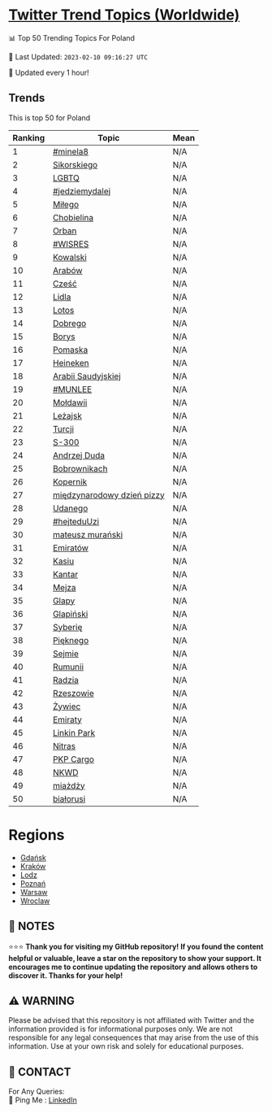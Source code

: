 [Twitter Trend Topics (Worldwide)](https://github.com/ErcinDedeoglu/Twitter-Trend-Topics)
==========


📊 Top 50 Trending Topics For Poland

📆 Last Updated: `2023-02-10 09:16:27 UTC`

🔧 Updated every 1 hour!


## Trends

This is top 50 for Poland

| Ranking | Topic | Mean |
| ------- | ------------ | ------------ |
| 1 | [#minela8](http://twitter.com/search?q=%23minela8) | N/A |
| 2 | [Sikorskiego](http://twitter.com/search?q=Sikorskiego) | N/A |
| 3 | [LGBTQ](http://twitter.com/search?q=LGBTQ) | N/A |
| 4 | [#jedziemydalej](http://twitter.com/search?q=%23jedziemydalej) | N/A |
| 5 | [Miłego](http://twitter.com/search?q=Mi%c5%82ego) | N/A |
| 6 | [Chobielina](http://twitter.com/search?q=Chobielina) | N/A |
| 7 | [Orban](http://twitter.com/search?q=Orban) | N/A |
| 8 | [#WISRES](http://twitter.com/search?q=%23WISRES) | N/A |
| 9 | [Kowalski](http://twitter.com/search?q=Kowalski) | N/A |
| 10 | [Arabów](http://twitter.com/search?q=Arab%c3%b3w) | N/A |
| 11 | [Cześć](http://twitter.com/search?q=Cze%c5%9b%c4%87) | N/A |
| 12 | [Lidla](http://twitter.com/search?q=Lidla) | N/A |
| 13 | [Lotos](http://twitter.com/search?q=Lotos) | N/A |
| 14 | [Dobrego](http://twitter.com/search?q=Dobrego) | N/A |
| 15 | [Borys](http://twitter.com/search?q=Borys) | N/A |
| 16 | [Pomaska](http://twitter.com/search?q=Pomaska) | N/A |
| 17 | [Heineken](http://twitter.com/search?q=Heineken) | N/A |
| 18 | [Arabii Saudyjskiej](http://twitter.com/search?q=Arabii+Saudyjskiej) | N/A |
| 19 | [#MUNLEE](http://twitter.com/search?q=%23MUNLEE) | N/A |
| 20 | [Mołdawii](http://twitter.com/search?q=Mo%c5%82dawii) | N/A |
| 21 | [Leżajsk](http://twitter.com/search?q=Le%c5%bcajsk) | N/A |
| 22 | [Turcji](http://twitter.com/search?q=Turcji) | N/A |
| 23 | [S-300](http://twitter.com/search?q=S-300) | N/A |
| 24 | [Andrzej Duda](http://twitter.com/search?q=Andrzej+Duda) | N/A |
| 25 | [Bobrownikach](http://twitter.com/search?q=Bobrownikach) | N/A |
| 26 | [Kopernik](http://twitter.com/search?q=Kopernik) | N/A |
| 27 | [międzynarodowy dzień pizzy](http://twitter.com/search?q=mi%c4%99dzynarodowy+dzie%c5%84+pizzy) | N/A |
| 28 | [Udanego](http://twitter.com/search?q=Udanego) | N/A |
| 29 | [#hejteduUzi](http://twitter.com/search?q=%23hejteduUzi) | N/A |
| 30 | [mateusz murański](http://twitter.com/search?q=mateusz+mura%c5%84ski) | N/A |
| 31 | [Emiratów](http://twitter.com/search?q=Emirat%c3%b3w) | N/A |
| 32 | [Kasiu](http://twitter.com/search?q=Kasiu) | N/A |
| 33 | [Kantar](http://twitter.com/search?q=Kantar) | N/A |
| 34 | [Mejza](http://twitter.com/search?q=Mejza) | N/A |
| 35 | [Glapy](http://twitter.com/search?q=Glapy) | N/A |
| 36 | [Glapiński](http://twitter.com/search?q=Glapi%c5%84ski) | N/A |
| 37 | [Syberię](http://twitter.com/search?q=Syberi%c4%99) | N/A |
| 38 | [Pięknego](http://twitter.com/search?q=Pi%c4%99knego) | N/A |
| 39 | [Sejmie](http://twitter.com/search?q=Sejmie) | N/A |
| 40 | [Rumunii](http://twitter.com/search?q=Rumunii) | N/A |
| 41 | [Radzia](http://twitter.com/search?q=Radzia) | N/A |
| 42 | [Rzeszowie](http://twitter.com/search?q=Rzeszowie) | N/A |
| 43 | [Żywiec](http://twitter.com/search?q=%c5%bbywiec) | N/A |
| 44 | [Emiraty](http://twitter.com/search?q=Emiraty) | N/A |
| 45 | [Linkin Park](http://twitter.com/search?q=Linkin+Park) | N/A |
| 46 | [Nitras](http://twitter.com/search?q=Nitras) | N/A |
| 47 | [PKP Cargo](http://twitter.com/search?q=PKP+Cargo) | N/A |
| 48 | [NKWD](http://twitter.com/search?q=NKWD) | N/A |
| 49 | [miażdży](http://twitter.com/search?q=mia%c5%bcd%c5%bcy) | N/A |
| 50 | [białorusi](http://twitter.com/search?q=bia%c5%82orusi) | N/A |



# Regions

* [Gdańsk](</Poland/Gdańsk.md>)
* [Kraków](</Poland/Kraków.md>)
* [Lodz](</Poland/Lodz.md>)
* [Poznań](</Poland/Poznań.md>)
* [Warsaw](</Poland/Warsaw.md>)
* [Wroclaw](</Poland/Wroclaw.md>)



## 📝 NOTES

⭐⭐⭐ **Thank you for visiting my GitHub repository! If you found the content helpful or valuable, leave a star on the repository to show your support. It encourages me to continue updating the repository and allows others to discover it. Thanks for your help!**


## ⚠️ WARNING

Please be advised that this repository is not affiliated with Twitter and the information provided is for informational purposes only. We are not responsible for any legal consequences that may arise from the use of this information. Use at your own risk and solely for educational purposes.


## 📨 CONTACT

 For Any Queries:  
            🏓 Ping Me : [LinkedIn](https://www.linkedin.com/in/ercindedeoglu/)
